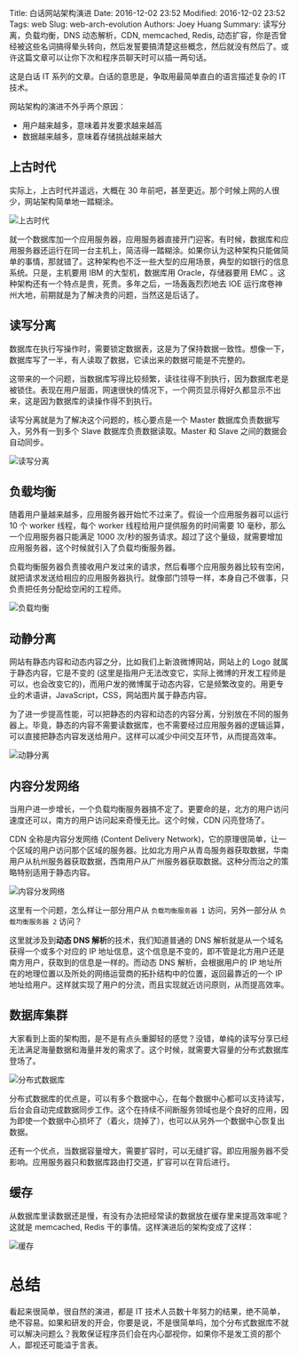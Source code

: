 Title: 白话网站架构演进
Date: 2016-12-02 23:52
Modified: 2016-12-02 23:52
Tags: web
Slug: web-arch-evolution
Authors: Joey Huang
Summary: 读写分离，负载均衡，DNS 动态解析，CDN, memcached, Redis, 动态扩容，你是否曾经被这些名词搞得晕头转向，然后发誓要搞清楚这些概念，然后就没有然后了。或许这篇文章可以让你下次和程序员聊天时可以插一两句话。

这是白话 IT 系列的文章。白话的意思是，争取用最简单直白的语言描述复杂的 IT 技术。

网站架构的演进不外乎两个原因：

* 用户越来越多，意味着并发要求越来越高
* 数据越来越多，意味着存储挑战越来越大

## 上古时代

实际上，上古时代并遥远，大概在 30 年前吧，甚至更近。那个时候上网的人很少，网站架构简单地一踏糊涂。

![上古时代](https://raw.githubusercontent.com/kamidox/blogs/master/images/web_arch_the_ancient_times.png)

就一个数据库加一个应用服务器，应用服务器直接开门迎客。有时候，数据库和应用服务器还运行在同一台主机上，简洁得一踏糊涂。如果你认为这种架构只能做简单的事情，那就错了。这种架构也不泛一些大型的应用场景，典型的如银行的信息系统。只是，主机要用 IBM 的大型机，数据库用 Oracle，存储器要用 EMC 。这种架构还有一个特点是贵，死贵。多年之后，一场轰轰烈烈地去 IOE 运行席卷神州大地，前期就是为了解决贵的问题，当然这是后话了。

## 读写分离

数据库在执行写操作时，需要锁定数据表，这是为了保持数据一致性。想像一下，数据库写了一半，有人读取了数据，它读出来的数据可能是不完整的。

这带来的一个问题，当数据库写得比较频繁，读往往得不到执行，因为数据库老是被锁住。表现在用户层面，网速很快的情况下，一个网页显示得好久都显示不出来，这是因为数据库的读操作得不到执行。

读写分离就是为了解决这个问题的，核心要点是一个 Master 数据库负责数据写入，另外有一到多个 Slave 数据库负责数据读取。Master 和 Slave 之间的数据会自动同步。

![读写分离](https://raw.githubusercontent.com/kamidox/blogs/master/images/web_arch_rw_sep.png)

## 负载均衡

随着用户量越来越多，应用服务器开始忙不过来了。假设一个应用服务器可以运行 10 个 worker 线程，每个 worker 线程给用户提供服务的时间需要 10 毫秒，那么一个应用服务器只能满足 1000 次/秒的服务请求。超过了这个量级，就需要增加应用服务器，这个时候就引入了负载均衡服务器。

负载均衡服务器负责接收用户发过来的请求，然后看哪个应用服务器比较有空闲，就把请求发送给相应的应用服务器执行。就像部门领导一样，本身自己不做事，只负责把任务分配给空闲的工程师。

![负载均衡](https://raw.githubusercontent.com/kamidox/blogs/master/images/web_arch_work_balance.png)

## 动静分离

网站有静态内容和动态内容之分，比如我们上新浪微博网站，网站上的 Logo 就属于静态内容，它是不变的 (这里是指用户无法改变它，实际上微博的开发工程师是可以，也会改变它的)，而用户发的微博属于动态内容，它是频繁改变的。用更专业的术语讲，JavaScript，CSS，网站图片属于静态内容。

为了进一步提高性能，可以把静态的内容和动态的内容分离，分别放在不同的服务器上。毕竟，静态的内容不需要读数据库，也不需要经过应用服务器的逻辑运算，可以直接把静态内容发送给用户。这样可以减少中间交互环节，从而提高效率。

![动静分离](https://raw.githubusercontent.com/kamidox/blogs/master/images/web_arch_static_dynamic_sep.png)

## 内容分发网络

当用户进一步增长，一个负载均衡服务器搞不定了。更要命的是，北方的用户访问速度还可以，南方的用户访问起来奇慢无比。这个时候，CDN 闪亮登场了。

CDN 全称是内容分发网络 (Content Delivery Network)，它的原理很简单，让一个区域的用户访问那个区域的服务器。比如北方用户从青岛服务器获取数据，华南用户从杭州服务器获取数据，西南用户从广州服务器获取数据。这种分而治之的策略特别适用于静态内容。

![内容分发网络](https://raw.githubusercontent.com/kamidox/blogs/master/images/web_arch_cdn.png)

这里有一个问题，怎么样让一部分用户从 `负载均衡服务器 1` 访问，另外一部分从 `负载均衡服务器 2` 访问？

这里就涉及到**动态 DNS 解析**的技术，我们知道普通的 DNS 解析就是从一个域名获得一个或多个对应的 IP 地址信息，这个信息是不变的，即不管是北方用户还是南方用户，获取到的信息是一样的。而动态 DNS 解析，会根据用户的 IP 地址所在的地理位置以及所处的网络运营商的拓扑结构中的位置，返回最靠近的一个 IP 地址给用户。这样就实现了用户的分流，而且实现就近访问原则，从而提高效率。

## 数据库集群

大家看到上面的架构图，是不是有点头重脚轻的感觉？没错，单纯的读写分享已经无法满足海量数据和海量并发的需求了。这个时候，就需要大容量的分布式数据库登场了。

![分布式数据库](https://raw.githubusercontent.com/kamidox/blogs/master/images/web_arch_dist_db.png)

分布式数据库的优点是，可以有多个数据中心，在每个数据中心都可以支持读写，后台会自动完成数据同步工作。这个在持续不间断服务领域也是个良好的应用，因为即使一个数据中心损坏了（着火，烧掉了），也可以从另外一个数据中心恢复出数据。

还有一个优点，当数据容量增大，需要扩容时，可以无缝扩容。即应用服务器不受影响。应用服务器只和数据库路由打交道，扩容可以在背后进行。

## 缓存

从数据库里读数据还是慢，有没有办法把经常读的数据放在缓存里来提高效率呢？这就是 memcached, Redis 干的事情。这样演进后的架构变成了这样：

![缓存](https://raw.githubusercontent.com/kamidox/blogs/master/images/web_arch_cached.png)

# 总结

看起来很简单，很自然的演进，都是 IT 技术人员数十年努力的结果，绝不简单，绝不容易。如果和研发的开会，你要是说，不是很简单吗，加个分布式数据库不就可以解决问题么？我敢保证程序员们会在内心鄙视你，如果你不是发工资的那个人，鄙视还可能溢于言表。


